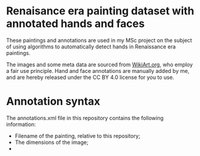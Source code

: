 # Renaisance era painting dataset with annotated hands and faces
These paintings and annotations are used in my MSc project on the subject of using algorithms to automatically detect hands in Renaissance era paintings.

The images and some meta data are sourced from [WikiArt.org](https://www.wikiart.org/), who employ a fair use principle. Hand and face annotations are manually added by me, and are hereby released under the CC BY 4.0 license for you to use.

# Annotation syntax
The annotations.xml file in this repository contains the following information:
 - <filename> Filename of the painting, relative to this repository;
 - <width> <height> The dimensions of the image;
 - <title> <author> <genre> <technique> <keywords> Meta data as provided by WikiArt;
 - <url> The original URL used to download the meta data from. Some URLs may no longer work as WikiArt updates its database;
 - <faces> <hands> Annotated data provided by me, with the following properties:
   - <x> <y> The center of the annotation rectangle. This is relative to the center of the painting. (i.e., some coordinates will be negative);
   - <w> <h> The width and height of the rectangular annotation;
   - <person> A unique number within a painting referring to a person. Note that these numbers are not necessarily incremental (During the annotation process I used colors to indicate persons (see screenshot below), each color has a unique number);
   - <left> <right> A boolean indicating whether this pertains a left hand or right hand. This data is not available for faces. Note that some annotations are both left and right hands, this means hands of a single person are significantly overlapping and creating two overlapping annotations would've been too tedious. 

Only paintings with fewer than 5 persons are included. Paintings with too small hands are filtered.

# Why Renaissance era paintings?
An all too often asked question.
- Fun subject matter;
- All algorithms are also applicable to other domains (e.g., Renaissance hands look not too dissimilar from your hands - contrary to, say, Cubism hands); 
- I had never really worked with Computer Vision algorithms before;
- There appears to be no published work doing the same;
- Challenging dataset with generally noisy images and a reduced variance of colors (e.g., hardly any blue! and loads of red everywhere); 

# Examples of annotated hands
![image of some annotated hands](https://github.com/Gerjo/paintings/blob/master/example_hands.png?raw=true)

# Examples of annotated faces
![image of some annotated faces](https://github.com/Gerjo/paintings/blob/master/example_faces.png?raw=true)

# Screenshot of annotation tool
When clicked on an annotation, a context menu allows me to select a color (to indicate an individual person), left/right hand or whether something indicates a face. The mouse's scroll wheel allows zoom, such that annotations can be easily aligned. Annotations can be resized and moved after placement.

![image of annotation tool](https://github.com/Gerjo/paintings/blob/master/annotation_tool.png?raw=true)
